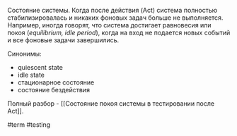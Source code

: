Состояние системы. Когда после действия (Act) система полностью стабилизировалась и никаких фоновых задач больше не выполняется. Например, иногда говорят, что система достигает равновесия или покоя (*equilibrium, idle period*), когда на вход не подается новых событий и все фоновые задачи завершились.

Синонимы:
- quiescent state
- idle state
- стационарное состояние
- состояние бездействия

Полный разбор - [[Состояние покоя системы в тестировании после Act]].

#term #testing